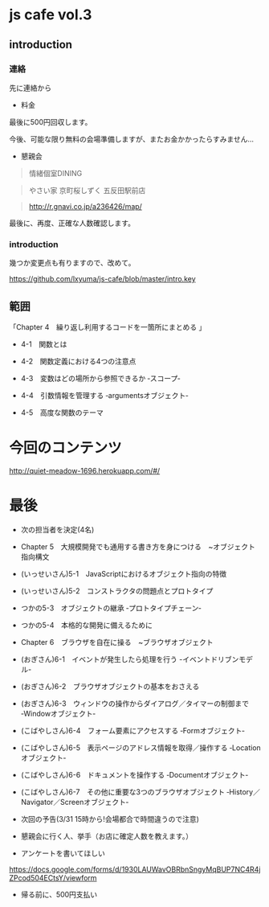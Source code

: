 # js cafe vol.3

## introduction

### 連絡

先に連絡から

- 料金

最後に500円回収します。

今後、可能な限り無料の会場準備しますが、またお金かかったらすみません...

- 懇親会

> 情緒個室DINING 

> やさい家 京町桜しずく 五反田駅前店

> http://r.gnavi.co.jp/a236426/map/

最後に、再度、正確な人数確認します。

### introduction

幾つか変更点も有りますので、改めて。

https://github.com/lxyuma/js-cafe/blob/master/intro.key

## 範囲

「Chapter 4　繰り返し利用するコードを一箇所にまとめる 」

- 4-1　関数とは

- 4-2　関数定義における4つの注意点

- 4-3　変数はどの場所から参照できるか ‐スコープ‐

- 4-4　引数情報を管理する ‐argumentsオブジェクト‐

- 4-5　高度な関数のテーマ

# 今回のコンテンツ

http://quiet-meadow-1696.herokuapp.com/#/

# 最後

- 次の担当者を決定(4名)

- Chapter 5　大規模開発でも通用する書き方を身につける　~オブジェクト指向構文
 - (いっせいさん)5-1　JavaScriptにおけるオブジェクト指向の特徴
 - (いっせいさん)5-2　コンストラクタの問題点とプロトタイプ
 - つかの5-3　オブジェクトの継承 ‐プロトタイプチェーン‐
 - つかの5-4　本格的な開発に備えるために 

- Chapter 6　ブラウザを自在に操る　~ブラウザオブジェクト
 - (おぎさん)6-1　イベントが発生したら処理を行う -イベントドリブンモデル-
 - (おぎさん)6-2　ブラウザオブジェクトの基本をおさえる
 - (おぎさん)6-3　ウィンドウの操作からダイアログ／タイマーの制御まで ‐Windowオブジェクト‐
 - (こばやしさん)6-4　フォーム要素にアクセスする ‐Formオブジェクト‐
 - (こばやしさん)6-5　表示ページのアドレス情報を取得／操作する ‐Locationオブジェクト‐
 - (こばやしさん)6-6　ドキュメントを操作する ‐Documentオブジェクト‐
 - (こばやしさん)6-7　その他に重要な3つのブラウザオブジェクト ‐History／Navigator／Screenオブジェクト‐ 


- 次回の予告(3/31 15時から!会場都合で時間違うので注意)
- 懇親会に行く人、挙手（お店に確定人数を教えます。）
- アンケートを書いてほしい

 https://docs.google.com/forms/d/1930LAUWavOBRbnSngyMqBUP7NC4R4jZPcod504ECtsY/viewform

- 帰る前に、500円支払い


